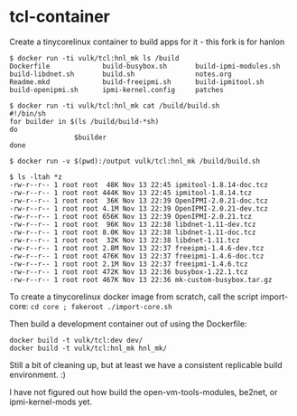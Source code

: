 tcl-container
=============

Create a tinycorelinux container to build apps for it - this fork is for hanlon

```
$ docker run -ti vulk/tcl:hnl_mk ls /build
Dockerfile             build-busybox.sh       build-ipmi-modules.sh  build-libdnet.sh       build.sh               notes.org
Readme.mkd             build-freeipmi.sh      build-ipmitool.sh      build-openipmi.sh      ipmi-kernel.config     patches

$ docker run -ti vulk/tcl:hnl_mk cat /build/build.sh
#!/bin/sh
for builder in $(ls /build/build-*sh)
do
                $builder
done

$ docker run -v $(pwd):/output vulk/tcl:hnl_mk /build/build.sh

$ ls -ltah *z
-rw-r--r-- 1 root root  48K Nov 13 22:45 ipmitool-1.8.14-doc.tcz
-rw-r--r-- 1 root root 444K Nov 13 22:45 ipmitool-1.8.14.tcz
-rw-r--r-- 1 root root  36K Nov 13 22:39 OpenIPMI-2.0.21-doc.tcz
-rw-r--r-- 1 root root 4.1M Nov 13 22:39 OpenIPMI-2.0.21-dev.tcz
-rw-r--r-- 1 root root 656K Nov 13 22:39 OpenIPMI-2.0.21.tcz
-rw-r--r-- 1 root root  96K Nov 13 22:38 libdnet-1.11-dev.tcz
-rw-r--r-- 1 root root 8.0K Nov 13 22:38 libdnet-1.11-doc.tcz
-rw-r--r-- 1 root root  32K Nov 13 22:38 libdnet-1.11.tcz
-rw-r--r-- 1 root root 2.8M Nov 13 22:37 freeipmi-1.4.6-dev.tcz
-rw-r--r-- 1 root root 476K Nov 13 22:37 freeipmi-1.4.6-doc.tcz
-rw-r--r-- 1 root root 2.1M Nov 13 22:37 freeipmi-1.4.6.tcz
-rw-r--r-- 1 root root 472K Nov 13 22:36 busybox-1.22.1.tcz
-rw-r--r-- 1 root root 467K Nov 13 22:36 mk-custom-busybox.tar.gz
```

To create a tinycorelinux docker image from scratch, call the script import-core:
```cd core ; fakeroot ./import-core.sh```

Then build a development container out of using the Dockerfile:

```
docker build -t vulk/tcl:dev dev/
docker build -t vulk/tcl:hnl_mk hnl_mk/
```

Still a bit of cleaning up, but at least we have a consistent replicable build environment. :)

I have not figured out how build the open-vm-tools-modules, be2net, or ipmi-kernel-mods yet.